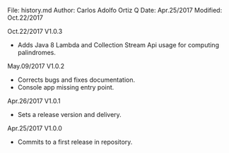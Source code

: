 File:     history.md
Author:   Carlos Adolfo Ortiz Q
Date:     Apr.25/2017
Modified: Oct.22/2017

Oct.22/2017 V1.0.3
- Adds Java 8 Lambda and Collection Stream Api usage for computing palindromes.

May.09/2017 V1.0.2
- Corrects bugs and fixes documentation.
- Console app missing entry point.

Apr.26/2017 V1.0.1
- Sets a release version and delivery.

Apr.25/2017 V1.0.0
- Commits to a first release in repository.